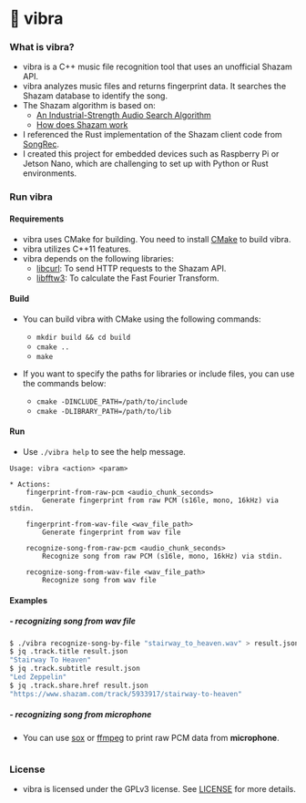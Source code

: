 # 🎵 vibra

### What is vibra?
* vibra is a C++ music file recognition tool that uses an unofficial Shazam API.
* vibra analyzes music files and returns fingerprint data. It searches the Shazam database to identify the song.
* The Shazam algorithm is based on:
    * [An Industrial-Strength Audio Search Algorithm](https://www.ee.columbia.edu/~dpwe/papers/Wang03-shazam.pdf)
    * [How does Shazam work](https://www.cameronmacleod.com/blog/how-does-shazam-work)
* I referenced the Rust implementation of the Shazam client code from [SongRec](https://github.com/marin-m/SongRec/tree/master).
* I created this project for embedded devices such as Raspberry Pi or Jetson Nano, which are challenging to set up with Python or Rust environments.

### Run vibra

#### Requirements

* vibra uses CMake for building. You need to install [CMake](https://cmake.org/) to build vibra.
* vibra utilizes C++11 features.
* vibra depends on the following libraries:
    * [libcurl](https://curl.se/libcurl/): To send HTTP requests to the Shazam API.
    * [libfftw3](http://www.fftw.org/): To calculate the Fast Fourier Transform.

#### Build
* You can build vibra with CMake using the following commands:
    * `mkdir build && cd build`
    * `cmake ..`
    * `make`

* If you want to specify the paths for libraries or include files, you can use the commands below:
    * `cmake -DINCLUDE_PATH=/path/to/include`
    * `cmake -DLIBRARY_PATH=/path/to/lib`
    

#### Run
* Use `./vibra help` to see the help message.

```
Usage: vibra <action> <param>

* Actions:
	fingerprint-from-raw-pcm <audio_chunk_seconds>
		Generate fingerprint from raw PCM (s16le, mono, 16kHz) via stdin.

	fingerprint-from-wav-file <wav_file_path>
		Generate fingerprint from wav file

	recognize-song-from-raw-pcm <audio_chunk_seconds>
		Recognize song from raw PCM (s16le, mono, 16kHz) via stdin.

	recognize-song-from-wav-file <wav_file_path>
		Recognize song from wav file
```

#### Examples
##### - recognizing song from wav file
```bash
$ ./vibra recognize-song-by-file "stairway_to_heaven.wav" > result.json
$ jq .track.title result.json
"Stairway To Heaven"
$ jq .track.subtitle result.json
"Led Zeppelin"
$ jq .track.share.href result.json
"https://www.shazam.com/track/5933917/stairway-to-heaven"
```

##### - recognizing song from microphone
* You can use [sox](http://sox.sourceforge.net/) or [ffmpeg](https://ffmpeg.org/) to print raw PCM data from **microphone**.

```bash

```


### License
* vibra is licensed under the GPLv3 license. See [LICENSE](LICENSE) for more details.
